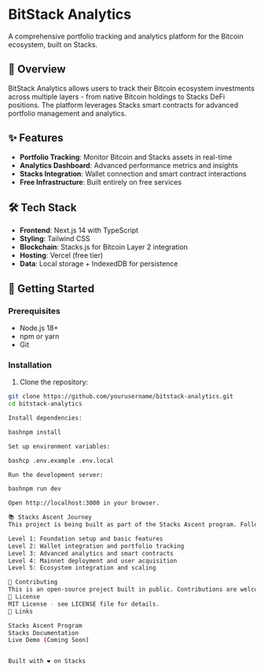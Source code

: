 # BitStack Analytics

A comprehensive portfolio tracking and analytics platform for the Bitcoin ecosystem, built on Stacks.

## 🎯 Overview

BitStack Analytics allows users to track their Bitcoin ecosystem investments across multiple layers - from native Bitcoin holdings to Stacks DeFi positions. The platform leverages Stacks smart contracts for advanced portfolio management and analytics.

## ✨ Features

- **Portfolio Tracking**: Monitor Bitcoin and Stacks assets in real-time
- **Analytics Dashboard**: Advanced performance metrics and insights
- **Stacks Integration**: Wallet connection and smart contract interactions
- **Free Infrastructure**: Built entirely on free services

## 🛠️ Tech Stack

- **Frontend**: Next.js 14 with TypeScript
- **Styling**: Tailwind CSS
- **Blockchain**: Stacks.js for Bitcoin Layer 2 integration
- **Hosting**: Vercel (free tier)
- **Data**: Local storage + IndexedDB for persistence

## 🚀 Getting Started

### Prerequisites

- Node.js 18+
- npm or yarn
- Git

### Installation

1. Clone the repository:

```bash
git clone https://github.com/yourusername/bitstack-analytics.git
cd bitstack-analytics

Install dependencies:

bashnpm install

Set up environment variables:

bashcp .env.example .env.local

Run the development server:

bashnpm run dev

Open http://localhost:3000 in your browser.

📚 Stacks Ascent Journey
This project is being built as part of the Stacks Ascent program. Follow the development progress:

Level 1: Foundation setup and basic features
Level 2: Wallet integration and portfolio tracking
Level 3: Advanced analytics and smart contracts
Level 4: Mainnet deployment and user acquisition
Level 5: Ecosystem integration and scaling

🤝 Contributing
This is an open-source project built in public. Contributions are welcome!
📄 License
MIT License - see LICENSE file for details.
🔗 Links

Stacks Ascent Program
Stacks Documentation
Live Demo (Coming Soon)


Built with ❤️ on Stacks
```
